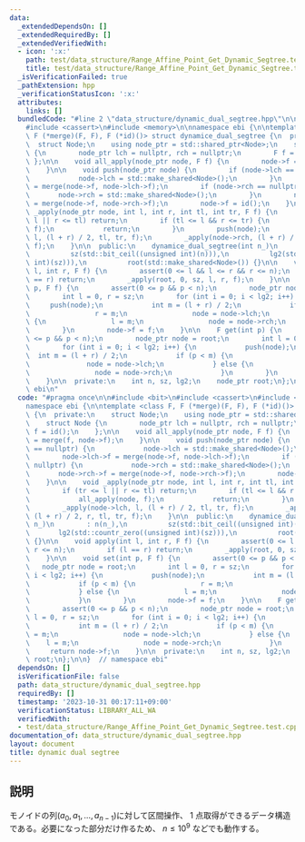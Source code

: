 ```yaml
---
data:
  _extendedDependsOn: []
  _extendedRequiredBy: []
  _extendedVerifiedWith:
  - icon: ':x:'
    path: test/data_structure/Range_Affine_Point_Get_Dynamic_Segtree.test.cpp
    title: test/data_structure/Range_Affine_Point_Get_Dynamic_Segtree.test.cpp
  _isVerificationFailed: true
  _pathExtension: hpp
  _verificationStatusIcon: ':x:'
  attributes:
    links: []
  bundledCode: "#line 2 \"data_structure/dynamic_dual_segtree.hpp\"\n\n#include <bit>\n\
    #include <cassert>\n#include <memory>\n\nnamespace ebi {\n\ntemplate <class F,\
    \ F (*merge)(F, F), F (*id)()> struct dynamice_dual_segtree {\n  private:\n  \
    \  struct Node;\n    using node_ptr = std::shared_ptr<Node>;\n    struct Node\
    \ {\n        node_ptr lch = nullptr, rch = nullptr;\n        F f = id();\n   \
    \ };\n\n    void all_apply(node_ptr node, F f) {\n        node->f = merge(f, node->f);\n\
    \    }\n\n    void push(node_ptr node) {\n        if (node->lch == nullptr) {\n\
    \            node->lch = std::make_shared<Node>();\n        }\n        node->lch->f\
    \ = merge(node->f, node->lch->f);\n        if (node->rch == nullptr) {\n     \
    \       node->rch = std::make_shared<Node>();\n        }\n        node->rch->f\
    \ = merge(node->f, node->rch->f);\n        node->f = id();\n    }\n\n    void\
    \ _apply(node_ptr node, int l, int r, int tl, int tr, F f) {\n        if (tr <=\
    \ l || r <= tl) return;\n        if (tl <= l && r <= tr) {\n            all_apply(node,\
    \ f);\n            return;\n        }\n        push(node);\n        _apply(node->lch,\
    \ l, (l + r) / 2, tl, tr, f);\n        _apply(node->rch, (l + r) / 2, r, tl, tr,\
    \ f);\n    }\n\n  public:\n    dynamice_dual_segtree(int n_)\n        : n(n_),\n\
    \          sz(std::bit_ceil((unsigned int)(n))),\n          lg2(std::countr_zero((unsigned\
    \ int)(sz))),\n          root(std::make_shared<Node>()) {}\n\n    void apply(int\
    \ l, int r, F f) {\n        assert(0 <= l && l <= r && r <= n);\n        if (l\
    \ == r) return;\n        _apply(root, 0, sz, l, r, f);\n    }\n\n    void set(int\
    \ p, F f) {\n        assert(0 <= p && p < n);\n        node_ptr node = root;\n\
    \        int l = 0, r = sz;\n        for (int i = 0; i < lg2; i++) {\n       \
    \     push(node);\n            int m = (l + r) / 2;\n            if (p < m) {\n\
    \                r = m;\n                node = node->lch;\n            } else\
    \ {\n                l = m;\n                node = node->rch;\n            }\n\
    \        }\n        node->f = f;\n    }\n\n    F get(int p) {\n        assert(0\
    \ <= p && p < n);\n        node_ptr node = root;\n        int l = 0, r = sz;\n\
    \        for (int i = 0; i < lg2; i++) {\n            push(node);\n          \
    \  int m = (l + r) / 2;\n            if (p < m) {\n                r = m;\n  \
    \              node = node->lch;\n            } else {\n                l = m;\n\
    \                node = node->rch;\n            }\n        }\n        return node->f;\n\
    \    }\n\n  private:\n    int n, sz, lg2;\n    node_ptr root;\n};\n\n}  // namespace\
    \ ebi\n"
  code: "#pragma once\n\n#include <bit>\n#include <cassert>\n#include <memory>\n\n\
    namespace ebi {\n\ntemplate <class F, F (*merge)(F, F), F (*id)()> struct dynamice_dual_segtree\
    \ {\n  private:\n    struct Node;\n    using node_ptr = std::shared_ptr<Node>;\n\
    \    struct Node {\n        node_ptr lch = nullptr, rch = nullptr;\n        F\
    \ f = id();\n    };\n\n    void all_apply(node_ptr node, F f) {\n        node->f\
    \ = merge(f, node->f);\n    }\n\n    void push(node_ptr node) {\n        if (node->lch\
    \ == nullptr) {\n            node->lch = std::make_shared<Node>();\n        }\n\
    \        node->lch->f = merge(node->f, node->lch->f);\n        if (node->rch ==\
    \ nullptr) {\n            node->rch = std::make_shared<Node>();\n        }\n \
    \       node->rch->f = merge(node->f, node->rch->f);\n        node->f = id();\n\
    \    }\n\n    void _apply(node_ptr node, int l, int r, int tl, int tr, F f) {\n\
    \        if (tr <= l || r <= tl) return;\n        if (tl <= l && r <= tr) {\n\
    \            all_apply(node, f);\n            return;\n        }\n        push(node);\n\
    \        _apply(node->lch, l, (l + r) / 2, tl, tr, f);\n        _apply(node->rch,\
    \ (l + r) / 2, r, tl, tr, f);\n    }\n\n  public:\n    dynamice_dual_segtree(int\
    \ n_)\n        : n(n_),\n          sz(std::bit_ceil((unsigned int)(n))),\n   \
    \       lg2(std::countr_zero((unsigned int)(sz))),\n          root(std::make_shared<Node>())\
    \ {}\n\n    void apply(int l, int r, F f) {\n        assert(0 <= l && l <= r &&\
    \ r <= n);\n        if (l == r) return;\n        _apply(root, 0, sz, l, r, f);\n\
    \    }\n\n    void set(int p, F f) {\n        assert(0 <= p && p < n);\n     \
    \   node_ptr node = root;\n        int l = 0, r = sz;\n        for (int i = 0;\
    \ i < lg2; i++) {\n            push(node);\n            int m = (l + r) / 2;\n\
    \            if (p < m) {\n                r = m;\n                node = node->lch;\n\
    \            } else {\n                l = m;\n                node = node->rch;\n\
    \            }\n        }\n        node->f = f;\n    }\n\n    F get(int p) {\n\
    \        assert(0 <= p && p < n);\n        node_ptr node = root;\n        int\
    \ l = 0, r = sz;\n        for (int i = 0; i < lg2; i++) {\n            push(node);\n\
    \            int m = (l + r) / 2;\n            if (p < m) {\n                r\
    \ = m;\n                node = node->lch;\n            } else {\n            \
    \    l = m;\n                node = node->rch;\n            }\n        }\n   \
    \     return node->f;\n    }\n\n  private:\n    int n, sz, lg2;\n    node_ptr\
    \ root;\n};\n\n}  // namespace ebi"
  dependsOn: []
  isVerificationFile: false
  path: data_structure/dynamic_dual_segtree.hpp
  requiredBy: []
  timestamp: '2023-10-31 00:17:11+09:00'
  verificationStatus: LIBRARY_ALL_WA
  verifiedWith:
  - test/data_structure/Range_Affine_Point_Get_Dynamic_Segtree.test.cpp
documentation_of: data_structure/dynamic_dual_segtree.hpp
layout: document
title: dynamic dual segtree
---
```


## 説明

モノイドの列$(a_0,a_1,\dots,a_{n-1})$に対して区間操作、 $1$ 点取得ができるデータ構造である。必要になった部分だけ作るため、 $n \leq 10^9$ などでも動作する。
